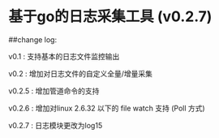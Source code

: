# 基于go的日志采集工具 (v0.2.7)

##change log:

v0.1 : 支持基本的日志文件监控输出

v0.2 : 增加对日志文件的自定义全量/增量采集

v0.2.5 : 增加管道命令的支持

v0.2.6 : 增加对linux 2.6.32 以下的 file watch 支持 (Poll 方式)

v0.2.7 : 日志模块更改为log15
